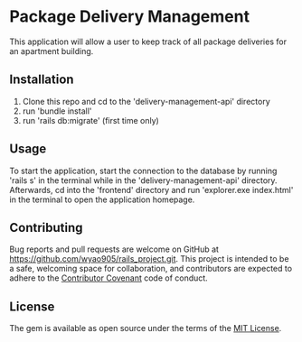 # Package Delivery Management

This application will allow a user to keep track of all package deliveries for an apartment building.

## Installation

1. Clone this repo and cd to the 'delivery-management-api' directory
2. run 'bundle install'
3. run 'rails db:migrate' (first time only)

## Usage

To start the application, start the connection to the database by running 'rails s' in the terminal while in the 'delivery-management-api' directory. Afterwards, cd into the 'frontend' directory and run 'explorer.exe index.html' in the terminal to open the application homepage.

## Contributing

Bug reports and pull requests are welcome on GitHub at https://github.com/wyao905/rails_project.git. This project is intended to be a safe, welcoming space for collaboration, and contributors are expected to adhere to the [Contributor Covenant](http://contributor-covenant.org) code of conduct.

## License

The gem is available as open source under the terms of the [MIT License](https://opensource.org/licenses/MIT).